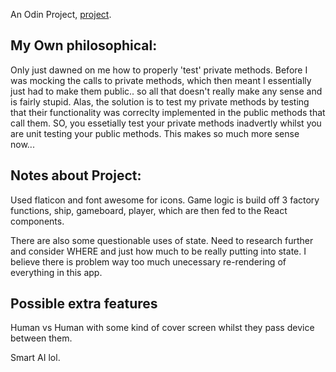 An Odin Project, <a href='https://www.theodinproject.com/paths/full-stack-ruby-on-rails/courses/javascript/lessons/battleship' target='_blank'>project</a>.

<h2>My Own philosophical:</h2> 
<p>Only just dawned on me how to properly 'test' private methods. Before I was mocking the calls to private methods, which then meant I essentially just had to make them public.. so all that doesn't really make any sense and is fairly stupid. Alas, the solution is to test my private methods by testing that their functionality was correclty implemented in the public methods that call them. SO, you essetially test your private methods inadvertly whilst you are unit testing your public methods. This makes so much more sense now...</p>

<h2>Notes about Project:</h2> 
<p>Used flaticon and font awesome for icons. Game logic is build off 3 factory functions, ship, gameboard, player, which are then fed to the React components.</p>
<p>There are also some questionable uses of state. Need to research further and consider WHERE and just how much to be really putting into state. I believe there is problem way too much unecessary re-rendering of everything in this app.</p>

<h2>Possible extra features</h2>
<p>Human vs Human with some kind of cover screen whilst they pass device between them.</p>
<p>Smart AI lol.</p>
